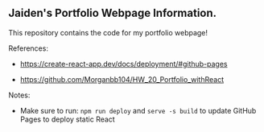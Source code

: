 ## Jaiden's Portfolio Webpage Information.

This repository contains the code for my portfolio webpage!

References:

- https://create-react-app.dev/docs/deployment/#github-pages

- https://github.com/Morganbb104/HW_20_Portfolio_withReact

Notes:
- Make sure to run: ```npm run deploy``` and ```serve -s build``` to update GitHub Pages to deploy static React 

